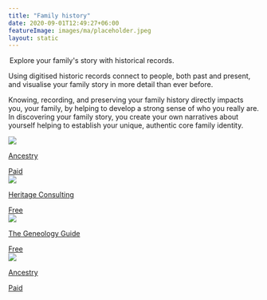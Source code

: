 ```yaml
---
title: "Family history"
date: 2020-09-01T12:49:27+06:00
featureImage: images/ma/placeholder.jpeg
layout: static
---
```


 Explore your family's story with historical records.

Using digitised historic records connect to people, both past and present, and visualise your family story in more detail than ever before. 

Knowing, recording, and preserving your family history directly impacts you, your family, by helping to develop a strong sense of who you really are. In discovering your family story, you create your own narratives about yourself helping to establish your unique, authentic core family identity.

<a class="ma-link" href="https://click.linksynergy.com/deeplink?id=L8N3em0sP4o&mid=50140&murl=https://www.ancestry.co.uk/"><div class="ma-card ma-card-Community"><div class="ma-icon"><img src ="/images/icon-pound.png"/></div><div class="ma-name"><p>Ancestry</p></div><div class="ma-paid-text"><span>Paid</span></div></div></a><a class="ma-link" href="https://www.heritageconsulting.com/5-benefits-of-understanding-your-ancestry/"><div class="ma-card ma-card-Community"><div class="ma-icon"><img src ="/images/icon-check.png"/></div><div class="ma-name"><p>Heritage Consulting</p></div><div class="ma-paid-text"><span>Free</span></div></div></a><a class="ma-link" href="https://thegenealogyguide.com/20-reasons-why-is-genealogy-important"><div class="ma-card ma-card-Community"><div class="ma-icon"><img src ="/images/icon-check.png"/></div><div class="ma-name"><p>The Geneology Guide</p></div><div class="ma-paid-text"><span>Free</span></div></div></a><a class="ma-link" href="https://click.linksynergy.com/deeplink?id=L8N3em0sP4o&mid=50140&murl=https://www.ancestry.co.uk/"><div class="ma-card ma-card-Community"><div class="ma-icon"><img src ="/images/icon-pound.png"/></div><div class="ma-name"><p>Ancestry</p></div><div class="ma-paid-text"><span>Paid</span></div></div></a>  

<br/><br/>






